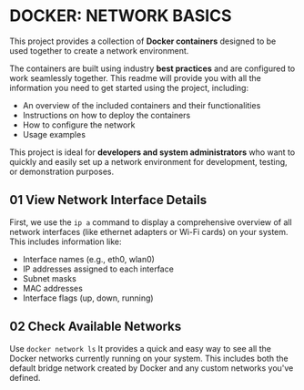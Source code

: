 # DOCKER: NETWORK BASICS
This project provides a collection of **Docker containers** designed to be used together to create a network environment.

The containers are built using industry **best practices** and are configured to work seamlessly together. This readme will provide you with all the information you need to get started using the project, including:

- An overview of the included containers and their functionalities
- Instructions on how to deploy the containers
- How to configure the network
- Usage examples

This project is ideal for **developers and system administrators** who want to quickly and easily set up a network environment for development, testing, or demonstration purposes.

## 01 View Network Interface Details
First, we use the ``ip a`` command to display a comprehensive overview of all network interfaces (like ethernet adapters or Wi-Fi cards) on your system. This includes information like:
- Interface names (e.g., eth0, wlan0)
- IP addresses assigned to each interface
- Subnet masks
- MAC addresses
- Interface flags (up, down, running)

## 02 Check Available Networks
Use ``docker network ls`` It provides a quick and easy way to see all the Docker networks currently running on your system. This includes both the default bridge network created by Docker and any custom networks you've defined.

